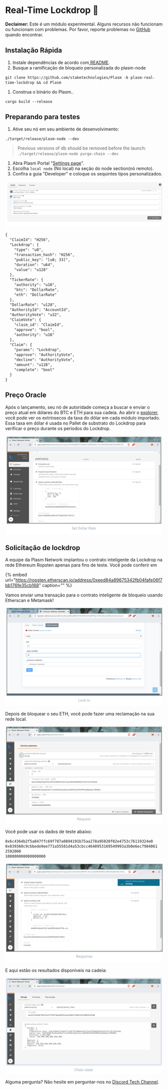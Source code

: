# Real-Time Lockdrop 🍬

**Declaimer:** Este é um módulo experimental. Alguns recursos não funcionam ou funcionam com problemas. Por favor, reporte problemas no [GitHub](https://github.com/staketechnologies/Plasm/issues/new/choose) quando encontrar.   


## **Instalação Rápida**

1. Instale dependências de acordo com[ README](https://github.com/staketechnologies/Plasm/tree/plasm-real-time-lockdrop#building-from-source).
2. Busque a ramificação de bloqueio personalizada do plasm-node

```text
git clone https://github.com/staketechnologies/Plasm -b plasm-real-time-lockdrop && cd Plasm
```

1. Construa o binário do Plasm..

```text
cargo build --release
```

## **Preparando para testes**

1. Ative seu nó em seu ambiente de desenvolvimento:

```text
./target/release/plasm-node --dev
```

> Previous versions of db should be removed before the launch: `./target/release/plasm-node purge-chain --dev`

1. Abra Plasm Portal "[Settings page](https://apps.plasmnet.io/#/settings)".
2. Escolha `local node` \(Nó local\) na seção do node section\(nó remoto\).
3. Confira a guia "Developer" e coloque os sequintes tipos personalizados.

![](../.gitbook/assets/sukurnshotto-2020-05-31-174451png%20%281%29.png)

```text
{
  "ClaimId": "H256",
  "Lockdrop": {
    "type": "u8",
    "transaction_hash": "H256",
    "public_key": "[u8; 33]",
    "duration": "u64",
    "value": "u128"
  },
  "TickerRate": {
    "authority": "u16",
    "btc": "DollarRate",
    "eth": "DollarRate"
  },
  "DollarRate": "u128",
  "AuthorityId": "AccountId",
  "AuthorityVote": "u32",
  "ClaimVote": {
    "claim_id": "ClaimId",
    "approve": "bool",
    "authority": "u16"
  },
  "Claim": {
    "params": "Lockdrop",
    "approve": "AuthorityVote",
    "decline": "AuthorityVote",
    "amount": "u128",
    "complete": "bool"
  }
}
```

## **Preço Oracle**

Após o lançamento, seu nó de autoridade começa a buscar e enviar o preço atual em dólares do BTC e ETH para sua cadeia. Ao abrir o [explorer](https://apps.plasmnet.io/#/explorer), você pode ver os extrínsecos da taxa do dólar em cada módulo importado. Essa taxa em dólar é usada no Pallet de substrato do Lockdrop para verificar o preço durante os períodos do Lockdrop.

![](../.gitbook/assets/sukurnshotto-2020-05-31-174351png%20%283%29%20%283%29.png)

## **Solicitação de lockdrop**

A equipe da Plasm Network implantou o contrato inteligente da Lockdrop na rede Ethereum Ropsten apenas para fins de teste. Você pode conferir em

{% embed url="https://ropsten.etherscan.io/address/0xeed84a89675342fb04fafe06f7bb176fe35cb168" caption="" %}

Vamos enviar uma transação para o contrato inteligente de bloqueio usando Etherscan e Metamask!

![](../.gitbook/assets/sukurnshotto-2020-05-31-174357png%20%282%29%20%282%29.png)

Depois de bloquear o seu ETH, você pode fazer uma reclamação na sua rede local.  


![](../.gitbook/assets/sukurnshotto-2020-05-31-174402png%20%282%29.png)

Você pode usar os dados de teste abaixo:

```text
0x6c4364b2f5a847ffc69f787a0894191b75aa278a95020f02e4753c76119324e0
0x039360c9cbbede9ee771a55581d4a53cbcc4640953169549993a3b0e6ec7984061
2592000
100000000000000000
```

![](../.gitbook/assets/sukurnshotto-2020-05-31-174408png%20%282%29%20%281%29.png)

E aqui estão os resultados disponíveis na cadeia:

![](../.gitbook/assets/sukurnshotto-2020-05-31-174413png%20%282%29.png)

Alguma pergunta? Não hesite em perguntar-nos no [Discord Tech Channel](https://discord.com/invite/Z3nC9U4).

